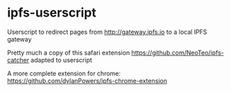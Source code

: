 # ipfs-userscript
Userscript to redirect pages from http://gateway.ipfs.io to a local IPFS gateway

Pretty much a copy of this safari extension https://github.com/NeoTeo/ipfs-catcher adapted to userscript

A more complete extension for chrome: https://github.com/dylanPowers/ipfs-chrome-extension
